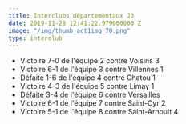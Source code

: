 ```yaml
---
title: Interclubs départementaux J3
date: 2019-11-28 12:41:22.979000000 Z
image: "/img/thumb_act1img_70.png"
type: interclub
---
```


*  Victoire 7-0 de l'équipe 2 contre Voisins 3
* Victoire 6-1 de l'équipe 3 contre Villennes 1
* Défaite 1-6 de l'équipe 4 contre Chatou 1
* Victoire 4-3 de l'équipe 5 contre Limay 1
* Défaite 3-4 de l'équipe 6 contre Versailles
* Victoire 6-1 de l'équipe 7 contre Saint-Cyr 2
* Victoire 5-1 de l'équipe 8 contre Saint-Arnoult 4
